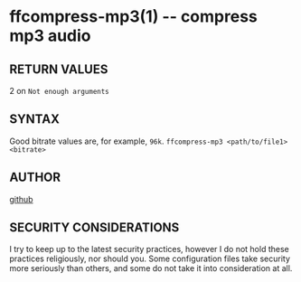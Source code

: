 ffcompress-mp3(1) -- compress mp3 audio 
===========================================================

## RETURN VALUES
2 on `Not enough arguments`

## SYNTAX 
Good bitrate values are, for example, `96k`. 
`ffcompress-mp3 <path/to/file1> <bitrate>`

## AUTHOR
[github](github.com/gerelef/)

## SECURITY CONSIDERATIONS
I try to keep up to the latest security practices, however I do not hold these practices religiously, nor should you. Some configuration files take security more seriously than others, and some do not take it into consideration at all. 
